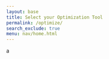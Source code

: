 ```yaml
---
layout: base
title: Select your Optimization Tool
permalink: /optimize/
search_exclude: true
menu: nav/home.html
---
```


a